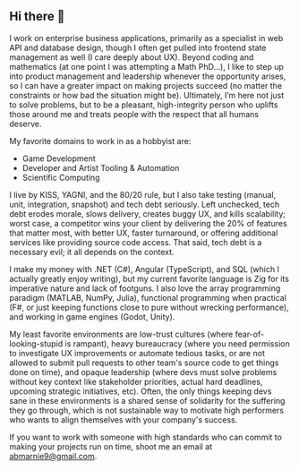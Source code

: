 ## Hi there 👋

I work on enterprise business applications, primarily as a specialist in web API and database design, though I often get pulled into frontend state management as well (I care deeply about UX). Beyond coding and mathematics (at one point I was attempting a Math PhD...), I like to step up into product management and leadership whenever the opportunity arises, so I can have a greater impact on making projects succeed (no matter the constraints or how bad the situation might be). Ultimately, I’m here not just to solve problems, but to be a pleasant, high-integrity person who uplifts those around me and treats people with the respect that all humans deserve.

My favorite domains to work in as a hobbyist are:
- Game Development
- Developer and Artist Tooling & Automation
- Scientific Computing

I live by KISS, YAGNI, and the 80/20 rule, but I also take testing (manual, unit, integration, snapshot) and tech debt seriously. Left unchecked, tech debt erodes morale, slows delivery, creates buggy UX, and kills scalability; worst case, a competitor wins your client by delivering the 20% of features that matter most, with better UX, faster turnaround, or offering additional services like providing source code access. That said, tech debt is a necessary evil; it all depends on the context.

I make my money with .NET (C#), Angular (TypeScript), and SQL (which I actually greatly enjoy writing), but my current favorite language is Zig for its imperative nature and lack of footguns. I also love the array programming paradigm (MATLAB, NumPy, Julia), functional programming when practical (F#, or just keeping functions close to pure without wrecking performance), and working in game engines (Godot, Unity).

My least favorite environments are low-trust cultures (where fear-of-looking-stupid is rampant), heavy bureaucracy (where you need permission to investigate UX improvements or automate tedious tasks, or are not allowed to submit pull requests to other team's source code to get things done on time), and opaque leadership (where devs must solve problems without key context like stakeholder priorities, actual hard deadlines, upcoming strategic initiatives, etc). Often, the only things keeping devs sane in these environments is a shared sense of solidarity for the suffering they go through, which is not sustainable way to motivate high performers who wants to align themselves with your company's success.

If you want to work with someone with high standards who can commit to making your projects run on time, shoot me an email at abmarnie9@gmail.com.
